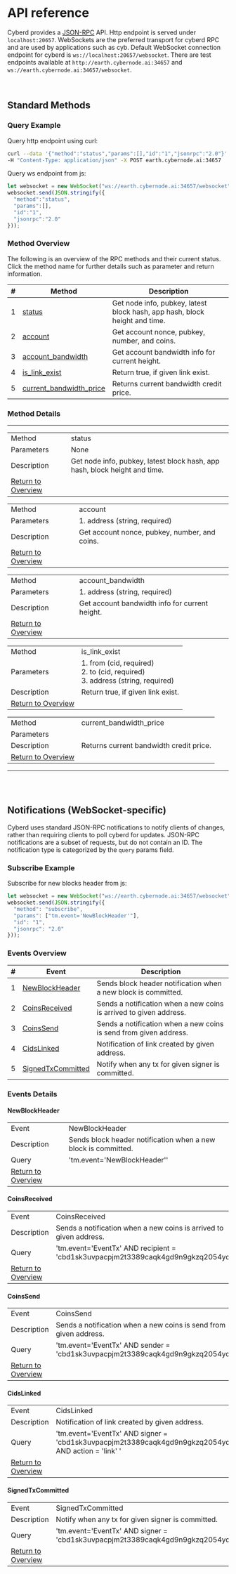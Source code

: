 # API reference 

Cyberd provides a [JSON-RPC](http://json-rpc.org/wiki/specification) API. Http endpoint is served under 
 `localhost:20657`. WebSockets are the preferred transport for cyberd RPC and are used by applications such as cyb. 
 Default WebSocket connection endpoint for cyberd is `ws://localhost:20657/websocket`. There are test endpoints 
 available at `http://earth.cybernode.ai:34657` and `ws://earth.cybernode.ai:34657/websocket`.

<br />

## Standard Methods

### Query Example

Query http endpoint using curl:
```bash
curl --data '{"method":"status","params":[],"id":"1","jsonrpc":"2.0"}' \
-H "Content-Type: application/json" -X POST earth.cybernode.ai:34657
```

Query ws endpoint from js:
```js
let websocket = new WebSocket("ws://earth.cybernode.ai:34657/websocket");
websocket.send(JSON.stringify({
  "method":"status",
  "params":[],
  "id":"1",
  "jsonrpc":"2.0"
}));
```


### Method Overview

The following is an overview of the RPC methods and their current status.  Click
the method name for further details such as parameter and return information.

|#|Method|Description|
|---|------|-----------|
|1|[status](#status)|Get node info, pubkey, latest block hash, app hash, block height and time.|
|2|[account](#account)|Get account nonce, pubkey, number, and coins.|
|3|[account_bandwidth](#account-bandwidth)|Get account bandwidth info for current height.|
|4|[is_link_exist](#link-exist)|Return true, if given link exist.|
|5|[current_bandwidth_price](#current-bandwidth-price)|Returns current bandwidth credit price.|

### Method Details

***
<a name="status"/>

|   |   |
|---|---|
|Method|status|
|Parameters|None|
|Description|Get node info, pubkey, latest block hash, app hash, block height and time.|
|[Return to Overview](#method-overview)<br />

<a name="account"/>

|   |   |
|---|---|
|Method|account|
|Parameters|1. address (string, required)<br />|
|Description|Get account nonce, pubkey, number, and coins.|
|[Return to Overview](#method-overview)<br />

<a name="account-bandwidth"/>

|   |   |
|---|---|
|Method|account_bandwidth|
|Parameters|1. address (string, required)<br />|
|Description|Get account bandwidth info for current height.|
|[Return to Overview](#method-overview)<br />

<a name="link-exist"/>

|   |   |
|---|---|
|Method|is_link_exist|
|Parameters|1. from (cid, required)<br />2. to (cid, required)<br />3. address (string, required)<br />|
|Description|Return true, if given link exist.|
|[Return to Overview](#method-overview)<br />

<a name="current-bandwidth-price"/>

|   |   |
|---|---|
|Method|current_bandwidth_price|
|Parameters||
|Description|Returns current bandwidth credit price.|
|[Return to Overview](#method-overview)<br />

***
<br />
<br />

## Notifications (WebSocket-specific)

Cyberd uses standard JSON-RPC notifications to notify clients of changes, rather than requiring clients to poll cyberd
 for updates. JSON-RPC notifications are a subset of requests, but do not contain an ID. The notification type 
 is categorized by the `query` params field.
 
### Subscribe Example 
Subscribe for new blocks header from js:
 ```js
 let websocket = new WebSocket("ws://earth.cybernode.ai:34657/websocket");
 websocket.send(JSON.stringify({
   "method": "subscribe",
   "params": ["tm.event='NewBlockHeader'"],
   "id": "1",
   "jsonrpc": "2.0"
 }));
 ```
 
 
### Events Overview

|#|Event|Description|
|---|------|-----------|
|1|[NewBlockHeader](#NewBlockHeader)|Sends block header notification when a new block is committed.|
|2|[CoinsReceived](#CoinsReceived)|Sends a notification when a new coins is arrived to given address.|
|3|[CoinsSend](#CoinsSend)|Sends a notification when a new coins is send from given address.|
|4|[СidsLinked](#СidsLinked)|Notification of link created by given address.|
|5|[SignedTxCommitted](#SignedTxCommitted)|Notify when any tx for given signer is committed.|

### Events Details

#### NewBlockHeader    
|   |   |
|---|---|
|Event|NewBlockHeader|
|Description|Sends block header notification when a new block is committed.|
|Query|'tm.event=\'NewBlockHeader\''|
|[Return to Overview](#events-overview)<br />


#### CoinsReceived    
|   |   |
|---|---|
|Event|CoinsReceived|
|Description|Sends a notification when a new coins is arrived to given address.|
|Query|'tm.event=\'EventTx\' AND recipient = \'cbd1sk3uvpacpjm2t3389caqk4gd9n9gkzq2054yds\''|
|[Return to Overview](#events-overview)<br />

#### CoinsSend    
|   |   |
|---|---|
|Event|CoinsSend|
|Description|Sends a notification when a new coins is send from given address.|
|Query|'tm.event=\'EventTx\' AND sender = \'cbd1sk3uvpacpjm2t3389caqk4gd9n9gkzq2054yds\''|
|[Return to Overview](#events-overview)<br />

#### СidsLinked    
|   |   |
|---|---|
|Event|СidsLinked|
|Description|Notification of link created by given address.|
|Query|'tm.event=\'EventTx\' AND signer = \'cbd1sk3uvpacpjm2t3389caqk4gd9n9gkzq2054yds\' AND action = \'link\' '|
|[Return to Overview](#events-overview)<br />

#### SignedTxCommitted    
|   |   |
|---|---|
|Event|SignedTxCommitted|
|Description|Notify when any tx for given signer is committed.|
|Query|'tm.event=\'EventTx\' AND signer = \'cbd1sk3uvpacpjm2t3389caqk4gd9n9gkzq2054yds\''|
|[Return to Overview](#events-overview)<br />





